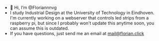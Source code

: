 - 👋 Hi, I’m @Floriannnvg
- I study Industrial Design at the University of Technology in Eindhoven. I'm currently working on a webserver that controls led strips from a raspberry pi, but since I probably won't update this anytime soon, you can assume this is outdated. 
- If you have questions, just send me an email at mail@florian.click
<!---
Floriannnvg/Floriannnvg is a ✨ special ✨ repository because its `README.md` (this file) appears on your GitHub profile.
You can click the Preview link to take a look at your changes.
--->
